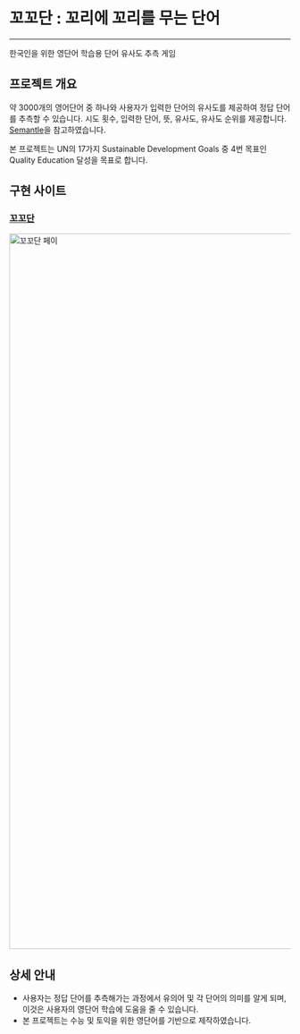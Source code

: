 # 꼬꼬단 : 꼬리에 꼬리를 무는 단어

---
한국인을 위한 영단어 학습용 단어 유사도 추측 게임



## 프로젝트 개요
약 3000개의 영어단어 중 하나와 사용자가 입력한 단어의 유사도를 제공하여 정답 단어를 추측할 수 있습니다. 시도 횟수, 입력한 단어, 뜻, 유사도, 유사도 순위를 제공합니다. [Semantle](https://semantle.com)을 참고하였습니다.

본 프로젝트는 UN의 17가지 Sustainable Development Goals 중 4번 목표인 Quality Education 달성을 목표로 합니다. 



## 구현 사이트
### [꼬꼬단](http://shogle.site:10022/)
<img width="1280" alt="꼬꼬단 페이" src="https://github.com/Daanyong/greyhoodie/assets/101034775/5ea35207-5a0f-4d95-988e-ffed3702cd05">

## 상세 안내
- 사용자는 정답 단어를 추측해가는 과정에서 유의어 및 각 단어의 의미를 알게 되며, 이것은 사용자의 영단어 학습에 도움을 줄 수 있습니다.
- 본 프로젝트는 수능 및 토익을 위한 영단어를 기반으로 제작하였습니다.
